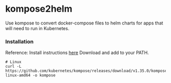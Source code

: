 # kompose2helm

Use kompose to convert docker-compose files to helm charts for apps that will need to run in Kubernetes.

### Installation
Reference: Install instructions [here](https://kompose.io/installation/)
Download and add to your PATH.
```
# Linux
curl -L https://github.com/kubernetes/kompose/releases/download/v1.35.0/kompose-linux-amd64 -o kompose

```

